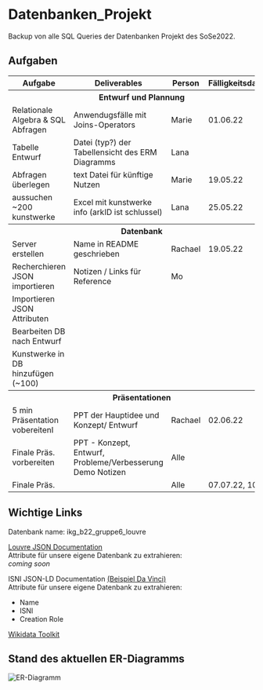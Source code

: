 # Datenbanken_Projekt
Backup von alle SQL Queries der Datenbanken Projekt des SoSe2022.

## Aufgaben 
<table>
   <tr>
     <th> Aufgabe </th>
     <th> Deliverables </th>
     <th> Person </th>
     <th> Fälligkeitsdatum </th>
  </tr>
   <tr> <th colspan="4"> Entwurf und Plannung </th> </tr>
  <tr>
    <td>  Relationale Algebra & SQL Abfragen </td>
    <td> Anwendugsfälle mit Joins-Operators </td>
    <td> Marie </td>
    <td> 01.06.22 </td>
  </tr>
   <tr>
    <td> Tabelle Entwurf </td>
    <td> Datei (typ?) der Tabellensicht des ERM Diagramms </td> 
    <td> Lana </td>
    <td> </td>
  </tr>
   <tr>
    <td> Abfragen überlegen </td>
    <td>text Datei für künftige Nutzen </td>
    <td> Marie </td>
    <td> 19.05.22 </td>
  </tr>
   <tr>
    <td> aussuchen ~200 kunstwerke </td>
    <td> Excel mit kunstwerke info (arkID ist schlussel) </td>
    <td> Lana </td>
    <td> 25.05.22 </td>
  </tr>
   <tr> <th colspan="4"> Datenbank </th> </tr>
   <tr>
    <td> Server erstellen </td>
     <td> Name in README geschrieben </td>
    <td> Rachael </td>
    <td> 19.05.22 </td>
  </tr>
   <tr>
    <td> Recherchieren JSON importieren </td>
    <td> Notizen / Links für Reference</td>
    <td> Mo </td>
    <td> </td>
  </tr>
   <tr>
    <td> Importieren JSON Attributen </td>
     <td> </td>
    <td> </td>
    <td> </td>
  </tr>
   <tr>
    <td> Bearbeiten DB nach Entwurf </td>
       <td> </td>
    <td> </td>
    <td> </td>
  </tr>
   <tr>
    <td> Kunstwerke in DB hinzufügen (~100) </td>
       <td> </td>
    <td> </td>
    <td> </td>
  </tr> 
      <tr> <th colspan="4"> Präsentationen </th> </tr>
   <tr>
    <td> 5 min Präsentation vobereitenI</td>
    <td> PPT der Hauptidee und Konzept/ Entwurf </td>
    <td> Rachael </td>
    <td> 02.06.22</td>
  </tr>
   <tr>
    <td> Finale Präs. vorbereiten </td>
    <td> PPT - Konzept, Entwurf, Probleme/Verbesserung <br> 
         Demo Notizen </td>
    <td> Alle </td>
    <td> </td>
  </tr>
   <tr>
    <td> Finale Präs. </td>
       <td> </td>
    <td> Alle </td>
    <td> 07.07.22, 10:30</td>
  </tr>
     
</table>

## Wichtige Links
Datenbank name: ikg_b22_gruppe6_louvre

[Louvre JSON Documentation](https://collections.louvre.fr/en/page/documentationJSON) \
Attribute für unsere eigene Datenbank zu extrahieren: \
*coming soon*


ISNI JSON-LD Documentation [(Beispiel Da Vinci)](https://isni.oclc.org/xslt/DB=1.2//CMD?ACT=SRCH&IKT=8006&TRM=ISN%3A0000%200001%202124%20423X&COOKIE=U51,KENDUSER,I28,B0028++++++,SY,NISNI,D1.2,E8b2bf6ce-28,A,H1,,3-28,,30-41,,43-59,,65-70,,74-75,R141.45.38.160,FY) \
Attribute für unsere eigene Datenbank zu extrahieren:
- Name
- ISNI
- Creation Role

[Wikidata Toolkit](https://www.mediawiki.org/wiki/Wikidata_Toolkit)


## Stand des aktuellen ER-Diagramms
![ER-Diagramm](https://github.com/marielaporte/Datenbanken_Projekt/blob/main/ER-Diagramm.png)


